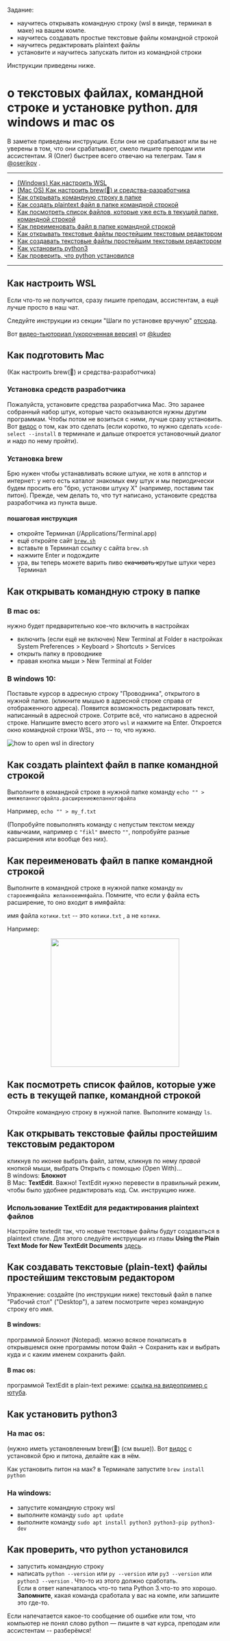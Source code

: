 Задание: 
* научитесь открывать командную строку (wsl в винде, терминал в маке) на вашем компе.
* научитесь создавать простые текстовые файлы командной строкой
* научитесь редактировать plaintext файлы
* установите и научитесь запускать питон из командной строки

Инструкции приведены ниже.

# о текстовых файлах, командной строке и установке python. **для windows и mac os**

В заметке приведены инструкции. Если они не срабатывают или вы не уверены в том, что они срабатывают, смело пишите преподам или ассистентам. Я (Олег) быстрее всего отвечаю на телеграм. Там я [@oserikov](https://t.me/oserikov) . 

---

* [(Windows) Как настроить WSL](#Как-настроить-Wsl)
* [(Mac OS) Как настроить brew(🍺) и средства-разработчика](#Как-подготовить-мак)
* [Как открывать командную строку в папке](#Как-открывать-командную-строку-в-папке)
* [Как создать plaintext файл в папке командной строкой](#Как-создать-plaintext-файл-в-папке-командной-строкой)
* [Как посмотреть список файлов, которые уже есть в текущей папке, командной строкой](#Как-посмотреть-список-файлов-которые-уже-есть-в-текущей-папке-командной-строкой)
* [Как переименовать файл в папке командной строкой](#Как-переименовать-файл-в-папке-командной-строкой)
* [Как открывать текстовые файлы простейшим текстовым редактором](#Как-открывать-текстовые-файлы-простейшим-текстовым-редактором)
* [Как создавать текстовые файлы простейшим текстовым редактором](#Как-создавать-текстовые-файлы-простейшим-текстовым-редактором)
* [Как установить python3](#Как-установить-python3)
* [Как проверить, что python установился](#Как-проверить-что-python-установился)

---

## Как настроить WSL
Если что-то не получится, сразу пишите преподам, ассистентам, а ещё лучше просто в наш чат.

Следуйте инструкции из секции "Шаги по установке вручную" [отсюда](https://docs.microsoft.com/ru-ru/windows/wsl/install-win10#manual-installation-steps).

Вот [видео-тьюториал (укороченная версия)](files.deeppavlov.ai/oleg/py-21/img/install_wsl2_short2.mp4) от [@kudep](https://github.com/kudep)

## Как подготовить Mac
(Как настроить brew(🍺) и средства-разработчика)

### Установка средств разработчика
Пожалуйста, установите средства разработчика Mac. Это заранее собранный набор штук, которые часто оказываются нужны другим программам. Чтобы потом не возиться с ними, лучше сразу установить. Вот [видос](https://youtu.be/AwZ_G6-pIVg) о том, как это сделать (если коротко, то нужно сделать `xcode-select --install` в терминале и дальше откроется установочный диалог и надо по нему пройти).

### Установка brew
Брю нужен чтобы устанавливать всякие штуки, не хотя в аппстор и интернет: у него есть каталог знакомых ему штук и мы периодически будем просить его "брю, установи штуку X" (например, поставим так питон). Прежде, чем делать то, что тут написано, установите средства разработчика из пункта выше.

#### пошаговая инструкция
* откройте Терминал (/Applications/Terminal.app)
* ещё откройте сайт [`brew.sh`](https://brew.sh)
* вставьте в Терминал ссылку с сайта `brew.sh`
* нажмите Enter и подождите
* ура, вы теперь можете варить пиво ~~скачивать к~~рутые штуки через Терминал




## Как открывать командную строку в папке 

### В mac os:
нужно будет предварительно кое-что включить в настройках

* включить (если ещё не включен) New Terminal at Folder в настройках System Preferences > Keyboard > Shortcuts > Services 
* открыть папку в проводнике
* правая кнопка мыши > New Terminal at Folder

### В windows 10:
Поставьте курсор в адресную строку "Проводника", открытого в нужной папке. (кликните мышью в адресной строке справа от отображенного адреса). Появится возможность редактировать текст, написанный в адресной строке. Сотрите всё, что написано в адресной строке. Напишите вместо всего этого `wsl` и нажмите на Enter. Откроется окно командной строки WSL, это -- то, что нужно.

![how to open wsl in directory](img/run_wsl.gif)

## Как создать plaintext файл в папке командной строкой

Выполните в командной строке в нужной папке команду `echo "" > имяжеланногофайла.расширениежеланногофайла`

Например, `echo "" > my_f.txt`

(Попробуйте повыполнять команду с непустым текстом между кавычками, например с `"fikl"` вместо `""`, попробуйте разные расширения или вообще без них).

## Как переименовать файл в папке командной строкой

Выполните в командной строке в нужной папке команду `mv староеимяфайла желанноеимяфайла`. 
Помните, что если у файла есть расширение, то оно входит в имяфайла:

имя файла `котики.txt` -- это `котики.txt` , а не `котики`.

Например:  

<p align="center">
<img src="img/mv.png" width="300px"/>
</p>


## Как посмотреть список файлов, которые уже есть в текущей папке, командной строкой

Откройте командную строку в нужной папке. Выполните команду `ls`.

## Как открывать текстовые файлы простейшим текстовым редактором
кликнув по иконке выбрать файл, затем, кликнув по нему *правой* кнопкой мыши, выбрать Открыть с помощью (Open With)...  
В windows: **Блокнот**  
В Mac: **TextEdit**. Важно! TextEdit нужно перевести в правильный режим, чтобы было удобнее редактировать код. См. инструкцию ниже.

### Использование TextEdit для редактирования plaintext файлов
Настройте textedit так, что новые текстовые файлы будут создаваться в plaintext стиле. 
Для этого следуйте инструкции из главы **Using the Plain Text Mode for New TextEdit Documents** [здесь](https://www.techjunkie.com/use-plain-text-mode-textedit/).


## Как создавать текстовые (plain-text) файлы простейшим текстовым редактором

Упражнение: создайте (по инструкции ниже) текстовый файл в папке "Рабочий стол" ("Desktop"), а затем посмотрите через командную строку его имя.

#### В windows:
программой Блокнот (Notepad). 
можно всякое понаписать в открывшемся окне программы
потом Файл -> Сохранить как
и выбрать куда и с каким именем сохранить файл.

#### В mac os:
программой TextEdit в plain-text режиме: [ссылка на видеопример с ютуба](https://www.youtube.com/watch?v=OLBhDnPbfkQ).


## Как установить python3

### На mac os:
(нужно иметь установленным brew(🍺) (см выше)).
Вот [видос](files.deeppavlov.ai/oleg/py-21/img/install_homebrew.mp4) с установкой брю и питона, делайте как в нём.

Как установить питон на мак? в Терминале запустите `brew install python`

### На windows:
* запустите командную строку wsl
* выполните команду  `sudo apt update`
* выполните команду `sudo apt install python3 python3-pip python3-dev`

## Как проверить, что python установился
* запустить командную строку
* написать `python --version` или `py --version` или `py3 --version` или `python3 --version` . Что-то из этого должно сработать.  
Если в ответ напечаталось что-то типа Python 3.что-то это хорошо.  
**Запомните**, какая команда сработала у вас на компе, или запишите это где-то.

Если напечатается какое-то сообщение об ошибке или том, что компьютер не понял слово python — пишите в чат курса, преподам или ассистентам -- разберёмся!
